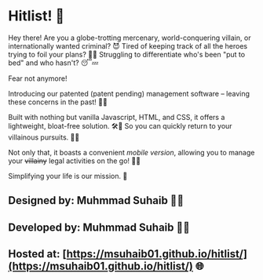 # Hitlist! 🎯
Hey there! Are you a globe-trotting mercenary, world-conquering villain, or internationally wanted criminal? 😈
Tired of keeping track of all the heroes trying to foil your plans? 🦹‍♂️
Struggling to differentiate who's been "put to bed" and who hasn't? 😴💤

Fear not anymore!

Introducing our patented (patent pending) management software – leaving these concerns in the past! 📜✅

Built with nothing but vanilla Javascript, HTML, and CSS, it offers a lightweight, bloat-free solution. 🛠️🧼
So you can quickly return to your villainous pursuits. 💼🌆

Not only that, it boasts a convenient *mobile version*, allowing you to manage your ~~villainy~~ legal activities on the go! 📱🌐

Simplifying your life is our mission. 🌟

## Designed by: Muhmmad Suhaib 👨‍🎨
## Developed by: Muhmmad Suhaib 👨‍💻

## Hosted at: [https://msuhaib01.github.io/hitlist/](https://msuhaib01.github.io/hitlist/) 🌐
